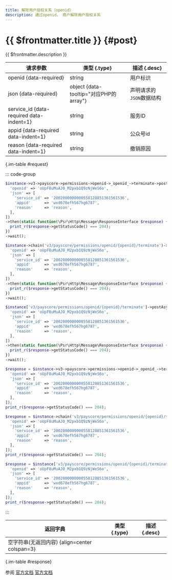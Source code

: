 ```yaml
---
title: 解除用户授权关系（openid）
description: 通过openid， 商户解除用户授权关系
---
```


# {{ $frontmatter.title }} {#post}

{{ $frontmatter.description }}

| 请求参数 | 类型 {.type} | 描述 {.desc}
| --- | --- | ---
| openid {data-required} | string | 用户标识
| json {data-required} | object {data-tooltip="对应PHP的array"} | 声明请求的`JSON`数据结构
| service_id {data-required data-indent=1} | string | 服务ID
| appid {data-required data-indent=1} | string | 公众号id
| reason {data-required data-indent=1} | string | 撤销原因

{.im-table #request}

::: code-group

```php [异步纯链式]
$instance->v3->payscore->permissions->openid->_openid_->terminate->postAsync([
  'openid' => 'oUpF8uMuAJO_M2pxb1Q9zNjWeS6o',
  'json' => [
    'service_id' => '2002000000000558128851361561536',
    'appid'      => 'wxd678efh567hg6787',
    'reason'     => 'reason',
  ],
])
->then(static function(\Psr\Http\Message\ResponseInterface $response) {
  print_r($response->getStatusCode() === 204);
})
->wait();
```

```php [异步声明式]
$instance->chain('v3/payscore/permissions/openid/{openid}/terminate')->postAsync([
  'openid' => 'oUpF8uMuAJO_M2pxb1Q9zNjWeS6o',
  'json' => [
    'service_id' => '2002000000000558128851361561536',
    'appid'      => 'wxd678efh567hg6787',
    'reason'     => 'reason',
  ],
])
->then(static function(\Psr\Http\Message\ResponseInterface $response) {
  print_r($response->getStatusCode() === 204);
})
->wait();
```

```php [异步属性式]
$instance['v3/payscore/permissions/openid/{openid}/terminate']->postAsync([
  'openid' => 'oUpF8uMuAJO_M2pxb1Q9zNjWeS6o',
  'json' => [
    'service_id' => '2002000000000558128851361561536',
    'appid'      => 'wxd678efh567hg6787',
    'reason'     => 'reason',
  ],
])
->then(static function(\Psr\Http\Message\ResponseInterface $response) {
  print_r($response->getStatusCode() === 204);
})
->wait();
```

```php [同步纯链式]
$response = $instance->v3->payscore->permissions->openid->_openid_->terminate->post([
  'openid' => 'oUpF8uMuAJO_M2pxb1Q9zNjWeS6o',
  'json' => [
    'service_id' => '2002000000000558128851361561536',
    'appid'      => 'wxd678efh567hg6787',
    'reason'     => 'reason',
  ],
]);
print_r($response->getStatusCode() === 204);
```

```php [同步声明式]
$response = $instance->chain('v3/payscore/permissions/openid/{openid}/terminate')->post([
  'openid' => 'oUpF8uMuAJO_M2pxb1Q9zNjWeS6o',
  'json' => [
    'service_id' => '2002000000000558128851361561536',
    'appid'      => 'wxd678efh567hg6787',
    'reason'     => 'reason',
  ],
]);
print_r($response->getStatusCode() === 204);
```

```php [同步属性式]
$response = $instance['v3/payscore/permissions/openid/{openid}/terminate']->post([
  'openid' => 'oUpF8uMuAJO_M2pxb1Q9zNjWeS6o',
  'json' => [
    'service_id' => '2002000000000558128851361561536',
    'appid'      => 'wxd678efh567hg6787',
    'reason'     => 'reason',
  ],
]);
print_r($response->getStatusCode() === 204);
```

:::

| 返回字典 | 类型 {.type} | 描述 {.desc}
| --- | --- | ---
| 空字符串(无返回内容) {align=center colspan=3}

{.im-table #response}

参阅 [官方文档](https://pay.weixin.qq.com/wiki/doc/apiv3/wxpay/payscore/chapter9_6.shtml) [官方文档](https://pay.weixin.qq.com/docs/merchant/apis/weixin-pay-score/service-auth/terminate-permissions-by-open-id.html)
